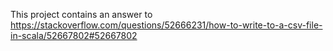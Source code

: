 This project contains an answer to https://stackoverflow.com/questions/52666231/how-to-write-to-a-csv-file-in-scala/52667802#52667802
